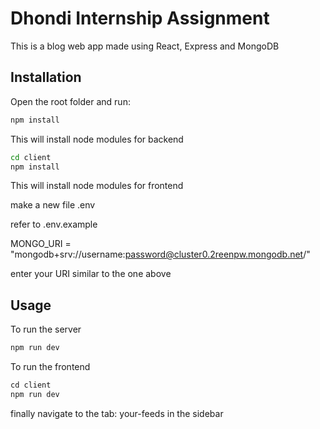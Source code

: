 # Dhondi Internship Assignment

This is a blog web app made using React, Express and MongoDB

## Installation

Open the root folder and run:

```bash
npm install
```
This will install node modules for backend
```bash
cd client 
npm install
```

This will install node modules for frontend


make a new file .env

refer to .env.example 

MONGO_URI = "mongodb+srv://username:password@cluster0.2reenpw.mongodb.net/"

enter your URI similar to the one above

## Usage
To run the server
```python
npm run dev
```

To run the frontend
```python
cd client
npm run dev
```

finally navigate to the tab: your-feeds in the sidebar
